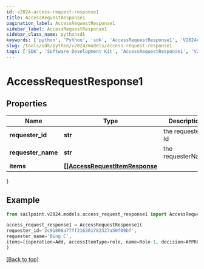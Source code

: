 ```yaml
---
id: v2024-access-request-response1
title: AccessRequestResponse1
pagination_label: AccessRequestResponse1
sidebar_label: AccessRequestResponse1
sidebar_class_name: pythonsdk
keywords: ['python', 'Python', 'sdk', 'AccessRequestResponse1', 'V2024AccessRequestResponse1'] 
slug: /tools/sdk/python/v2024/models/access-request-response1
tags: ['SDK', 'Software Development Kit', 'AccessRequestResponse1', 'V2024AccessRequestResponse1']
---
```


# AccessRequestResponse1


## Properties

Name | Type | Description | Notes
------------ | ------------- | ------------- | -------------
**requester_id** | **str** | the requester Id | [optional] 
**requester_name** | **str** | the requesterName | [optional] 
**items** | [**[]AccessRequestItemResponse**](access-request-item-response) |  | [optional] 
}

## Example

```python
from sailpoint.v2024.models.access_request_response1 import AccessRequestResponse1

access_request_response1 = AccessRequestResponse1(
requester_id='2c91808a77ff216301782327a50f09bf',
requester_name='Bing C',
items=[{operation=Add, accessItemType=role, name=Role-1, decision=APPROVED, description=The role descrition, sourceId=8a80828f643d484f01643e14202e206f, sourceName=Source1, approvalInfos=[{name=John Snow, id=8a80828f643d484f01643e14202e2000, status=Approved}]}]
)

```
[[Back to top]](#) 

